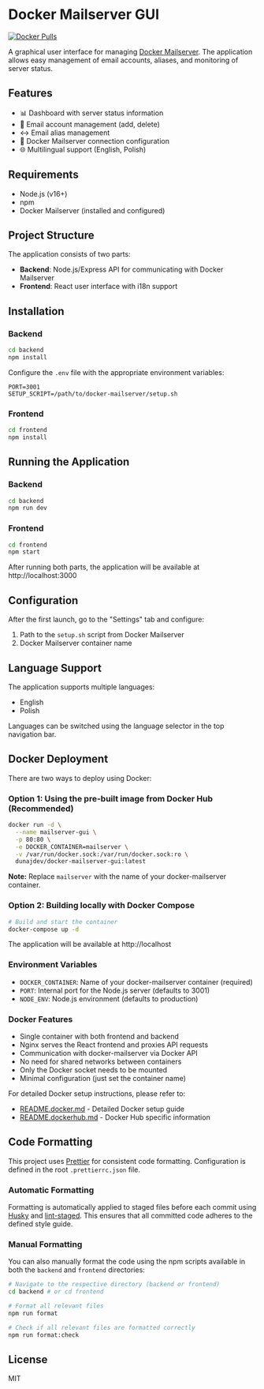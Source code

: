 # Docker Mailserver GUI
[![Docker Pulls](https://img.shields.io/docker/pulls/dunajdev/docker-mailserver-gui)](https://hub.docker.com/r/dunajdev/docker-mailserver-gui)

A graphical user interface for managing [Docker Mailserver](https://github.com/docker-mailserver/docker-mailserver). The application allows easy management of email accounts, aliases, and monitoring of server status.

## Features

- 📊 Dashboard with server status information
- 👤 Email account management (add, delete)
- ↔️ Email alias management
- 🔧 Docker Mailserver connection configuration
- 🌐 Multilingual support (English, Polish)

## Requirements

- Node.js (v16+)
- npm
- Docker Mailserver (installed and configured)

## Project Structure

The application consists of two parts:

- **Backend**: Node.js/Express API for communicating with Docker Mailserver
- **Frontend**: React user interface with i18n support

## Installation

### Backend

```bash
cd backend
npm install
```

Configure the `.env` file with the appropriate environment variables:

```
PORT=3001
SETUP_SCRIPT=/path/to/docker-mailserver/setup.sh
```

### Frontend

```bash
cd frontend
npm install
```

## Running the Application

### Backend

```bash
cd backend
npm run dev
```

### Frontend

```bash
cd frontend
npm start
```

After running both parts, the application will be available at http://localhost:3000

## Configuration

After the first launch, go to the "Settings" tab and configure:

1. Path to the `setup.sh` script from Docker Mailserver
2. Docker Mailserver container name

## Language Support

The application supports multiple languages:

- English
- Polish

Languages can be switched using the language selector in the top navigation bar.

## Docker Deployment

There are two ways to deploy using Docker:

### Option 1: Using the pre-built image from Docker Hub (Recommended)

```bash
docker run -d \
  --name mailserver-gui \
  -p 80:80 \
  -e DOCKER_CONTAINER=mailserver \
  -v /var/run/docker.sock:/var/run/docker.sock:ro \
  dunajdev/docker-mailserver-gui:latest
```

**Note:** Replace `mailserver` with the name of your docker-mailserver container.

### Option 2: Building locally with Docker Compose

```bash
# Build and start the container
docker-compose up -d
```

The application will be available at http://localhost

### Environment Variables

- `DOCKER_CONTAINER`: Name of your docker-mailserver container (required)
- `PORT`: Internal port for the Node.js server (defaults to 3001)
- `NODE_ENV`: Node.js environment (defaults to production)

### Docker Features

- Single container with both frontend and backend
- Nginx serves the React frontend and proxies API requests 
- Communication with docker-mailserver via Docker API
- No need for shared networks between containers
- Only the Docker socket needs to be mounted
- Minimal configuration (just set the container name)

For detailed Docker setup instructions, please refer to:
- [README.docker.md](README.docker.md) - Detailed Docker setup guide
- [README.dockerhub.md](README.dockerhub.md) - Docker Hub specific information

## Code Formatting

This project uses [Prettier](https://prettier.io/) for consistent code formatting. Configuration is defined in the root `.prettierrc.json` file.

### Automatic Formatting

Formatting is automatically applied to staged files before each commit using [Husky](https://typicode.github.io/husky/) and [lint-staged](https://github.com/okonet/lint-staged). This ensures that all committed code adheres to the defined style guide.

### Manual Formatting

You can also manually format the code using the npm scripts available in both the `backend` and `frontend` directories:

```bash
# Navigate to the respective directory (backend or frontend)
cd backend # or cd frontend

# Format all relevant files
npm run format

# Check if all relevant files are formatted correctly
npm run format:check
```

## License

MIT

